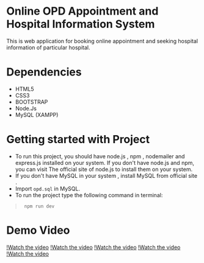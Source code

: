 # Online OPD Appointment and Hospital Information System
This is web application for booking online appointment and seeking hospital information of particular hospital.
# Dependencies
* HTML5
* CSS3
* BOOTSTRAP 
* Node.Js
* MySQL (XAMPP)

# Getting started with Project
* To run this project, you should have node.js , npm , nodemailer and express.js installed on your system. If you don't have node.js and npm, you can visit The official site of node.js to install them on your system. 
* If you don't have MySQL in your system , install MySQL from official site .
* Import ``` opd.sql ``` in MySQL.
* To run the project type  the following
  command in terminal:
> ``` npm run dev```

# Demo Video
[!Watch the video](https://user-images.githubusercontent.com/70095518/117037543-38e6a680-ad24-11eb-8bee-dcd936f36ffc.mp4)
[!Watch the video](https://user-images.githubusercontent.com/70095518/117037673-60d60a00-ad24-11eb-933b-bf55f58b13c4.mp4)
[!Watch the video](https://user-images.githubusercontent.com/70095518/117037783-7cd9ab80-ad24-11eb-9466-a9dd5bb3cd28.mp4)
[!Watch the video](https://user-images.githubusercontent.com/70095518/117037800-86631380-ad24-11eb-9c04-aa28abe8c1a3.mp4)
[!Watch the video](https://user-images.githubusercontent.com/70095518/117037827-8ebb4e80-ad24-11eb-981f-a48dd191f2de.mp4)

